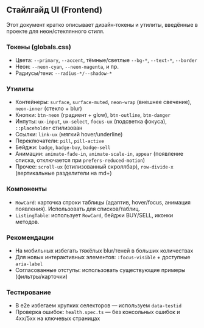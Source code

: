 ## Стайлгайд UI (Frontend)

Этот документ кратко описывает дизайн‑токены и утилиты, введённые в проекте для неон/стеклянного стиля.

### Токены (globals.css)
- Цвета: `--primary`, `--accent`, тёмные/светлые `--bg-*`, `--text-*`, `--border`
- Неон: `--neon-cyan`, `--neon-magenta`, и пр.
- Радиусы/тени: `--radius-*/--shadow-*`

### Утилиты
- Контейнеры: `surface`, `surface-muted`, `neon-wrap` (внешнее свечение), `neon-inner` (стекло + blur)
- Кнопки: `btn-neon` (градиент + glow), `btn-outline`, `btn-danger`
- Инпуты: `ux-input`, `ux-select`, `focus-ux` (подсветка фокуса), `::placeholder` стилизован
- Ссылки: `link-ux` (мягкий hover/underline)
- Переключатели: `pill`, `pill-active`
- Бейджи: `badge`, `badge-buy`, `badge-sell`
- Анимации: `animate-fade-in`, `animate-scale-in`, `appear` (появление списка, отключается при `prefers-reduced-motion`)
- Прочее: `scroll-ux` (стилизованный скроллбар), `row-divide-x` (вертикальные разделители на md+)

### Компоненты
- `RowCard`: карточка строки таблицы (адаптив, hover/focus, анимация появления). Использовать для списков/таблиц.
- `ListingTable`: использует `RowCard`, бейджи BUY/SELL, иконки методов.

### Рекомендации
- На мобильных избегать тяжёлых blur/теней в больших количествах
- Для новых интерактивных элементов: `:focus-visible` + доступные `aria-label`
- Согласованные отступы: использовать существующие примеры (фильтры/карточки)

### Тестирование
- В e2e избегаем хрупких селекторов — используем `data-testid`
- Проверка ошибок: `health.spec.ts` — без консольных ошибок и 4xx/5xx на ключевых страницах 